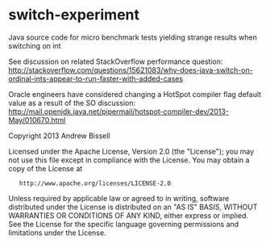switch-experiment
=================

Java source code for micro benchmark tests yielding strange results when switching on int

See discussion on related StackOverflow performance question:
http://stackoverflow.com/questions/15621083/why-does-java-switch-on-ordinal-ints-appear-to-run-faster-with-added-cases

Oracle engineers have considered changing a HotSpot compiler flag default value as a result of the SO discussion:
http://mail.openjdk.java.net/pipermail/hotspot-compiler-dev/2013-May/010670.html

Copyright 2013 Andrew Bissell

   Licensed under the Apache License, Version 2.0 (the "License");
   you may not use this file except in compliance with the License.
   You may obtain a copy of the License at

       http://www.apache.org/licenses/LICENSE-2.0

   Unless required by applicable law or agreed to in writing, software
   distributed under the License is distributed on an "AS IS" BASIS,
   WITHOUT WARRANTIES OR CONDITIONS OF ANY KIND, either express or implied.
   See the License for the specific language governing permissions and
   limitations under the License.
